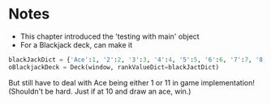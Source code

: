 # Notes

- This chapter introduced the 'testing with main' object
- For a Blackjack deck, can make it

```python
blackJackDict = {'Ace':1, '2':2, '3':3, '4':4, '5':5, '6':6, '7':7, '8': 8, '9':9, '10':10, 'Jack':10, 'Queen': 10, 'King': 10}
oBlackjackDeck = Deck(window, rankValueDict=blackJactDict)
```

But still have to deal with Ace being either 1 or 11 in game implementation! (Shouldn't be hard. Just if at 10 and draw an ace, win.)